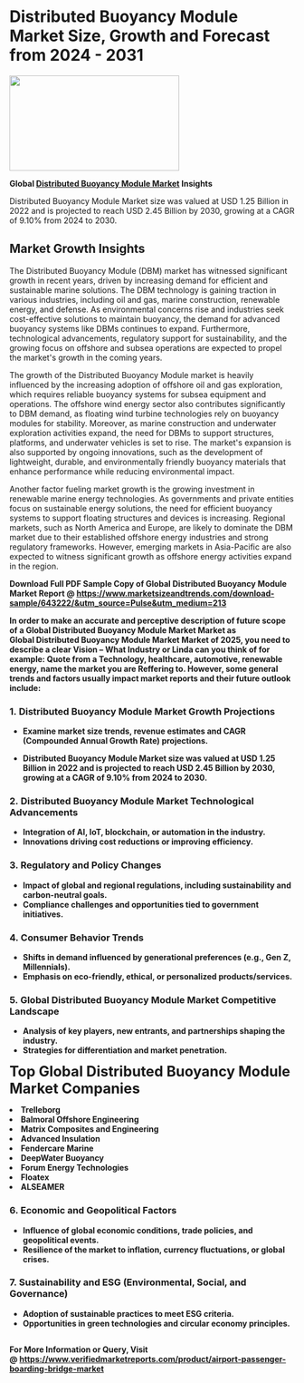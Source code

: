 <H1>Distributed Buoyancy Module Market Size, Growth and Forecast from 2024 - 2031</H1><img class="aligncenter size-medium wp-image-584254" src="https://thirdeyenews.in/wp-content/uploads/2024/09/Global-Market-Research-300x168.jpeg" alt="" width="300" height="168" /><p><strong>Global&nbsp;<a href="https://www.marketsizeandtrends.com/download-sample/643222/&amp;utm_source=Pulse&amp;utm_medium=213">Distributed Buoyancy Module Market</a> Insights</strong></p><p>Distributed Buoyancy Module Market size was valued at USD 1.25 Billion in 2022 and is projected to reach USD 2.45 Billion by 2030, growing at a CAGR of 9.10% from 2024 to 2030.</p><p><h2>Market Growth Insights</h2> <p>The Distributed Buoyancy Module (DBM) market has witnessed significant growth in recent years, driven by increasing demand for efficient and sustainable marine solutions. The DBM technology is gaining traction in various industries, including oil and gas, marine construction, renewable energy, and defense. As environmental concerns rise and industries seek cost-effective solutions to maintain buoyancy, the demand for advanced buoyancy systems like DBMs continues to expand. Furthermore, technological advancements, regulatory support for sustainability, and the growing focus on offshore and subsea operations are expected to propel the market's growth in the coming years.</p> <p><strong></strong></p> <p>The growth of the Distributed Buoyancy Module market is heavily influenced by the increasing adoption of offshore oil and gas exploration, which requires reliable buoyancy systems for subsea equipment and operations. The offshore wind energy sector also contributes significantly to DBM demand, as floating wind turbine technologies rely on buoyancy modules for stability. Moreover, as marine construction and underwater exploration activities expand, the need for DBMs to support structures, platforms, and underwater vehicles is set to rise. The market's expansion is also supported by ongoing innovations, such as the development of lightweight, durable, and environmentally friendly buoyancy materials that enhance performance while reducing environmental impact.</p> <p>Another factor fueling market growth is the growing investment in renewable marine energy technologies. As governments and private entities focus on sustainable energy solutions, the need for efficient buoyancy systems to support floating structures and devices is increasing. Regional markets, such as North America and Europe, are likely to dominate the DBM market due to their established offshore energy industries and strong regulatory frameworks. However, emerging markets in Asia-Pacific are also expected to witness significant growth as offshore energy activities expand in the region.</p> <p><strong></p><p><span class=""><strong>Download Full PDF Sample Copy of Global Distributed Buoyancy Module Market Report</strong> @ <a href="https://www.marketsizeandtrends.com/download-sample/643222/&amp;utm_source=Pulse&amp;utm_medium=213" target="_blank">https://www.marketsizeandtrends.com/download-sample/643222/&amp;utm_source=Pulse&amp;utm_medium=213</a></span></p><p>In order to make an accurate and perceptive description of future scope of a Global&nbsp;Distributed Buoyancy Module Market Market as Global&nbsp;Distributed Buoyancy Module Market Market of 2025, you need to describe a clear Vision &ndash; What Industry or Linda can you think of for example: Quote from a Technology, healthcare, automotive, renewable energy, name the market you are Reffering to. However, some general trends and factors usually impact market reports and their future outlook include:</p><h3>1.&nbsp;<strong>Distributed Buoyancy Module Market Growth Projections</strong></h3><ul><li>Examine market size trends, revenue estimates and CAGR (Compounded Annual Growth Rate) projections.</li><li><p>Distributed Buoyancy Module Market size was valued at USD 1.25 Billion in 2022 and is projected to reach USD 2.45 Billion by 2030, growing at a CAGR of 9.10% from 2024 to 2030.</p></li></ul><h3>2.&nbsp;<strong>Distributed Buoyancy Module Market Technological Advancements</strong></h3><ul><li>Integration of AI, IoT, blockchain, or automation in the industry.</li><li>Innovations driving cost reductions or improving efficiency.</li></ul><h3>3.&nbsp;<strong>Regulatory and Policy Changes</strong></h3><ul><li>Impact of global and regional regulations, including sustainability and carbon-neutral goals.</li><li>Compliance challenges and opportunities tied to government initiatives.</li></ul><h3>4.&nbsp;<strong>Consumer Behavior Trends</strong></h3><ul><li>Shifts in demand influenced by generational preferences (e.g., Gen Z, Millennials).</li><li>Emphasis on eco-friendly, ethical, or personalized products/services.</li></ul><h3>5.&nbsp;<strong>Global Distributed Buoyancy Module Market Competitive Landscape</strong></h3><ul><li>Analysis of key players, new entrants, and partnerships shaping the industry.</li><li>Strategies for differentiation and market penetration.</li></ul><p data-pm-slice="1 1 []"><span style="color: inherit; font-family: inherit; font-size: 25px;">Top Global Distributed Buoyancy Module Market Companies</span></p><div class="" data-test-id=""><p><li>Trelleborg</li><li> Balmoral Offshore Engineering</li><li> Matrix Composites and Engineering</li><li> Advanced Insulation</li><li> Fendercare Marine</li><li> DeepWater Buoyancy</li><li> Forum Energy Technologies</li><li> Floatex</li><li> ALSEAMER</li></p></div><h3>6.&nbsp;<strong>Economic and Geopolitical Factors</strong></h3><ul><li>Influence of global economic conditions, trade policies, and geopolitical events.</li><li>Resilience of the market to inflation, currency fluctuations, or global crises.</li></ul><h3>7.&nbsp;<strong>Sustainability and ESG (Environmental, Social, and Governance)</strong></h3><ul><li>Adoption of sustainable practices to meet ESG criteria.</li><li>Opportunities in green technologies and circular economy principles.</li></ul><h2><strong style="font-size: 14px;">For More Information or Query, Visit @&nbsp;</strong><a style="background-color: #ffffff; font-size: 14px;" href="https://www.marketsizeandtrends.com/report/distributed-buoyancy-module-market/" target="_blank">https://www.verifiedmarketreports.com/product/airport-passenger-boarding-bridge-market</a></h2>
